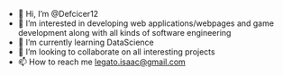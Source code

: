 - 👋 Hi, I’m @Defcicer12
- 👀 I’m interested in developing web applications/webpages and game development along with all kinds of software engineering
- 🌱 I’m currently learning DataScience
- 💞️ I’m looking to collaborate on all interesting projects
- 📫 How to reach me legato.isaac@gmail.com

<!---
Defcicer12/Defcicer12 is a ✨ special ✨ repository because its `README.md` (this file) appears on your GitHub profile.
You can click the Preview link to take a look at your changes.
--->
